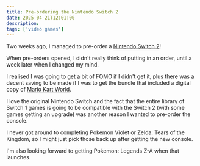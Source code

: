 ```yaml
---
title: Pre-ordering the Nintendo Switch 2
date: 2025-04-21T12:01:00
description: 
tags: ['video games']
---
```


Two weeks ago, I managed to pre-order a [Nintendo Switch 2](https://www.youtube.com/watch?v=B1-W7ZV0RNw)!

When pre-orders opened, I didn't really think of putting in an order, until a week later when I changed my mind.

I realised I was going to get a bit of FOMO if I didn't get it, plus there was a decent saving to be made if I was to get the bundle that included a digital copy of [Mario Kart World](https://store.nintendo.co.uk/en/mario-kart-world-70010000096802).

I love the original Nintendo Switch and the fact that the entire library of Switch 1 games is going to be compatible with the Switch 2 (with some games getting an upgrade) was another reason I wanted to pre-order the console.

I never got around to completing Pokemon Violet or Zelda: Tears of the Kingdom, so I might just pick those back up after getting the new console.

I'm also looking forward to getting Pokemon: Legends Z-A when that launches.